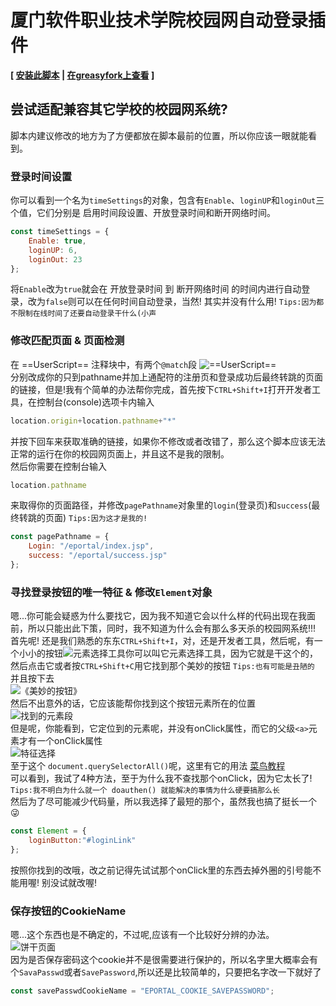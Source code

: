 # 厦门软件职业技术学院校园网自动登录插件
**\[ [安装此脚本](https://tampermonkey.ultiaigio.top/xmistCampusNetworkAutomaticLoginPlug-in/userScript.user.js) | [在greasyfork上查看](https://greasyfork.org/zh-CN/scripts/446921-%E5%8E%A6%E9%97%A8%E8%BD%AF%E4%BB%B6%E8%81%8C%E4%B8%9A%E6%8A%80%E6%9C%AF%E5%AD%A6%E9%99%A2%E6%A0%A1%E5%9B%AD%E7%BD%91%E8%87%AA%E5%8A%A8%E7%99%BB%E5%BD%95%E6%8F%92%E4%BB%B6) \]**  
## 尝试适配兼容其它学校的校园网系统?
脚本内建议修改的地方为了方便都放在脚本最前的位置，所以你应该一眼就能看到。  
### 登录时间设置
你可以看到一个名为`timeSettings`的对象，包含有`Enable`、`loginUP`和`loginOut`三个值，它们分别是 启用时间段设置、开放登录时间和断开网络时间。  
```javascript
const timeSettings = {
    Enable: true,
    loginUP: 6,
    loginOut: 23
};
```
将`Enable`改为`true`就会在 开放登录时间 到 断开网络时间 的时间内进行自动登录，改为`false`则可以在任何时间自动登录，当然! 其实并没有什么用! `Tips:因为都不限制在线时间了还要自动登录干什么(小声`  
### 修改匹配页面 & 页面检测
在 ==UserScript== 注释块中，有两个`@match`段 ![==UserScript==](https://tampermonkey.ultiaigio.top/xmistCampusNetworkAutomaticLoginPlug-in/==UserScript==.png)  
分别改成你的只到pathname并加上通配符的注册页和登录成功后最终转跳的页面的链接，但是!我有个简单的办法帮你完成，首先按下`CTRL+Shift+I`打开开发者工具，在控制台(console)选项卡内输入
```javascript
location.origin+location.pathname+"*"
```
并按下回车来获取准确的链接，如果你不修改或者改错了，那么这个脚本应该无法正常的运行在你的校园网页面上，并且这不是我的限制。  
然后你需要在控制台输入
```javascript
location.pathname
```
来取得你的页面路径，并修改`pagePathname`对象里的`login`(登录页)和`success`(最终转跳的页面) `Tips:因为这才是我的!`
```javascript
const pagePathname = {
    Login: "/eportal/index.jsp",
    success: "/eportal/success.jsp"
};
```
### 寻找登录按钮的唯一特征 & 修改`Element`对象
嗯...你可能会疑惑为什么要找它，因为我不知道它会以什么样的代码出现在我面前，所以只能出此下策，同时，我不知道为什么会有那么多天杀的校园网系统!!!  
首先呢! 还是我们熟悉的东东`CTRL+Shift+I`，对，还是开发者工具，然后呢，有一个小小的按钮![元素选择工具](https://tampermonkey.ultiaigio.top/xmistCampusNetworkAutomaticLoginPlug-in/scys.png)你可以叫它元素选择工具，因为它就是干这个的，然后点击它或者按`CTRL+Shift+C`用它找到那个美妙的按钮 `Tips:也有可能是丑陋的` 并且按下去  
![《美妙的按钮》](https://tampermonkey.ultiaigio.top/xmistCampusNetworkAutomaticLoginPlug-in/indexDemo.png)  
然后不出意外的话，它应该能帮你找到这个按钮元素所在的位置  
![找到的元素段](https://tampermonkey.ultiaigio.top/xmistCampusNetworkAutomaticLoginPlug-in/zddys.png)  
但是呢，你能看到，它定位到的元素呢，并没有onClick属性，而它的父级`<a>`元素才有一个onClick属性  
![特征选择](https://tampermonkey.ultiaigio.top/xmistCampusNetworkAutomaticLoginPlug-in/tzxz.png)  
至于这个 `document.querySelectorAll()`呢，这里有它的用法 [菜鸟教程](https://www.runoob.com/jsref/met-document-queryselectorall.html)  
可以看到，我试了4种方法，至于为什么我不查找那个onClick，因为它太长了! `Tips:我不明白为什么就一个 doauthen() 就能解决的事情为什么硬要搞那么长`  
然后为了尽可能减少代码量，所以我选择了最短的那个，虽然我也搞了挺长一个😜  
```javascript
const Element = {
    loginButton:"#loginLink"
};
```
按照你找到的改哦，改之前记得先试试那个onClick里的东西去掉外圈的引号能不能用喔! 别没试就改喔!  
### 保存按钮的CookieName
嗯...这个东西也是不确定的，不过呢,应该有一个比较好分辨的办法。  
![饼干页面](https://tampermonkey.ultiaigio.top/xmistCampusNetworkAutomaticLoginPlug-in/cookie.png)  
因为是否保存密码这个cookie并不是很需要进行保护的，所以名字里大概率会有个`SavaPasswd`或者`SavePassword`,所以还是比较简单的，只要把名字改一下就好了  
```javascript
const savePasswdCookieName = "EPORTAL_COOKIE_SAVEPASSWORD";
```
